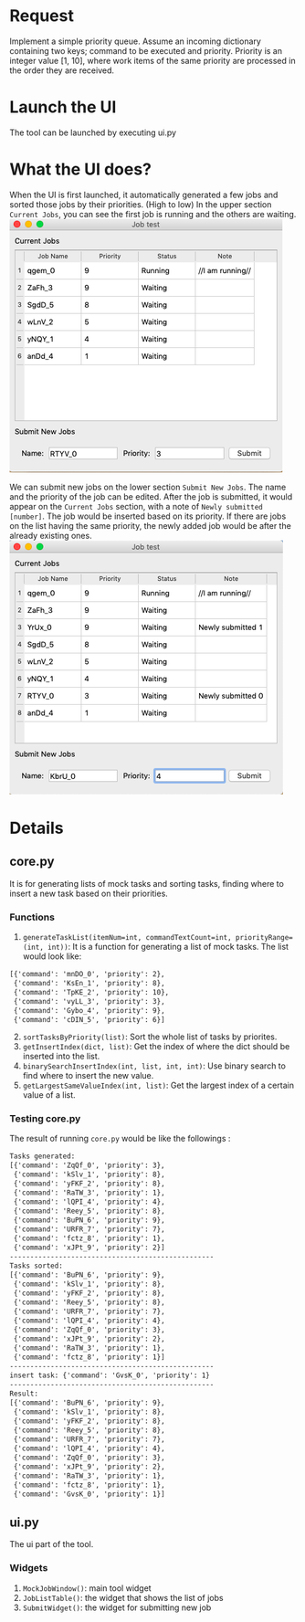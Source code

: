 # Request
Implement a simple priority queue. Assume an incoming dictionary containing two keys; command to be executed and priority. Priority is an integer value [1, 10], where work items of the same priority are processed in the order they are received. 

# Launch the UI
The tool can be launched by executing ui.py

# What the UI does?
When the UI is first launched, it automatically generated a few jobs and sorted those jobs by their priorities. (High to low) In the upper section `Current Jobs`, you can see the first job is running and the others are waiting.
![alt text](/uiLaunch.png?raw=true)

We can submit new jobs on the lower section `Submit New Jobs`. The name and the priority of the job can be edited. After the job is submitted, it would appear on the `Current Jobs` section, with a note of `Newly submitted [number]`. The job would be inserted based on its priority. If there are jobs on the list having the same priority, the newly added job would be after the already existing ones.
![alt text](/uiSubmit.png?raw=true)

# Details
## core.py
It is for generating lists of mock tasks and sorting tasks, finding where to insert a new task based on their priorities.
### Functions
1. `generateTaskList(itemNum=int, commandTextCount=int, priorityRange=(int, int))`: It is a function for generating a list of mock tasks. The list would look like:
```
[{'command': 'mnDO_0', 'priority': 2},
 {'command': 'KsEn_1', 'priority': 8},
 {'command': 'TpKE_2', 'priority': 10},
 {'command': 'vyLL_3', 'priority': 3},
 {'command': 'Gybo_4', 'priority': 9},
 {'command': 'cDIN_5', 'priority': 6}]
```
2. `sortTasksByPriority(list)`: Sort the whole list of tasks by priorites.
3. `getInsertIndex(dict, list)`: Get the index of where the dict should be inserted into the list.
4. `binarySearchInsertIndex(int, list, int, int)`: Use binary search to find where to insert the new value.
5. `getLargestSameValueIndex(int, list)`: Get the largest index of a certain value of a list.

### Testing core.py
The result of running `core.py` would be like the followings :
```
Tasks generated:
[{'command': 'ZqQf_0', 'priority': 3},
 {'command': 'kSlv_1', 'priority': 8},
 {'command': 'yFKF_2', 'priority': 8},
 {'command': 'RaTW_3', 'priority': 1},
 {'command': 'lQPI_4', 'priority': 4},
 {'command': 'Reey_5', 'priority': 8},
 {'command': 'BuPN_6', 'priority': 9},
 {'command': 'URFR_7', 'priority': 7},
 {'command': 'fctz_8', 'priority': 1},
 {'command': 'xJPt_9', 'priority': 2}]
--------------------------------------------------
Tasks sorted:
[{'command': 'BuPN_6', 'priority': 9},
 {'command': 'kSlv_1', 'priority': 8},
 {'command': 'yFKF_2', 'priority': 8},
 {'command': 'Reey_5', 'priority': 8},
 {'command': 'URFR_7', 'priority': 7},
 {'command': 'lQPI_4', 'priority': 4},
 {'command': 'ZqQf_0', 'priority': 3},
 {'command': 'xJPt_9', 'priority': 2},
 {'command': 'RaTW_3', 'priority': 1},
 {'command': 'fctz_8', 'priority': 1}]
--------------------------------------------------
insert task: {'command': 'GvsK_0', 'priority': 1}
--------------------------------------------------
Result:
[{'command': 'BuPN_6', 'priority': 9},
 {'command': 'kSlv_1', 'priority': 8},
 {'command': 'yFKF_2', 'priority': 8},
 {'command': 'Reey_5', 'priority': 8},
 {'command': 'URFR_7', 'priority': 7},
 {'command': 'lQPI_4', 'priority': 4},
 {'command': 'ZqQf_0', 'priority': 3},
 {'command': 'xJPt_9', 'priority': 2},
 {'command': 'RaTW_3', 'priority': 1},
 {'command': 'fctz_8', 'priority': 1},
 {'command': 'GvsK_0', 'priority': 1}]
```

## ui.py
The ui part of the tool.
### Widgets
1. `MockJobWindow()`: main tool widget
2. `JobListTable()`: the widget that shows the list of jobs
3. `SubmitWidget()`: the widget for submitting new job

